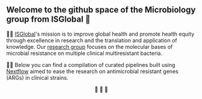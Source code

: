 ## Welcome to the github space of the Microbiology group from ISGlobal 👋

🙋‍♀️ [ISGlobal](https://www.isglobal.org/en/quienes-somos)'s mission is to improve global health and promote health equity through excellence in research and the translation and application of knowledge. Our [research group]((https://www.isglobal.org/en/resistencia-antimicrobiana)) focuses on the molecular bases of microbial resistance on multiple clinical multiresistant bacteria.

👩‍💻 Below you can find a compilation of curated pipelines built using [Nextflow](https://github.com/nextflow-io/) aimed to ease the research on antimicrobial resistant genes (ARGs) in clinical strains.

<center>
🌈 
🍿 
🧙 
</center>